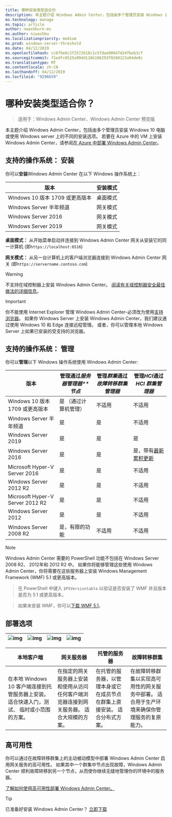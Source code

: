 ```yaml
---
title: 哪种安装类型适合你
description: 本主题介绍 Windows Admin Center，包括由多个管理员安装 Windows 10 电脑或使用 Windows server 上的不同的安装选项。
ms.technology: manage
ms.topic: article
author: nwashburn-ms
ms.author: niwashbu
ms.localizationpriority: medium
ms.prod: windows-server-threshold
ms.date: 04/12/2019
ms.openlocfilehash: cc6f9e6c2f2572618c1c5fdae00047d24fbeb3cf
ms.sourcegitcommit: f1edfc6525e09dd116b106293f9260123a94de0c
ms.translationtype: MT
ms.contentlocale: zh-CN
ms.lasthandoff: 04/12/2019
ms.locfileid: "9296659"
---
```

# 哪种安装类型适合你？

>适用于：Windows Admin Center、Windows Admin Center 预览版

本主题介绍 Windows Admin Center，包括由多个管理员安装 Windows 10 电脑或使用 Windows server 上的不同的安装选项。 若要在 Azure 中的 VM 上安装 Windows Admin Center，请参阅[在 Azure 中部署 Windows Admin Center](../azure/deploy-wac-in-azure.md)。

## 支持的操作系统： 安装

你可以**安装**Windows Admin Center 在以下 Windows 操作系统上：

| **版本** | **安装模式** |
|-------------|-----------------------|
|Windows 10 版本 1709 或更高版本 | 桌面模式 |
|Windows Server 半年频道 | 网关模式 |
|Windows Server 2016 | 网关模式 |
|Windows Server 2019 | 网关模式 |

**桌面模式：** 从开始菜单启动并连接到 Windows Admin Center 网关从安装它的同一计算机 (即`https://localhost:6516`)

**网关模式：** 从另一台计算机上的客户端浏览器连接到 Windows Admin Center 网关 (即`https://servername.contoso.com`) 

> [!WARNING]
> 不支持在域控制器上安装 Windows Admin Center。 [阅读有关域控制器安全最佳做法的详细信息](https://docs.microsoft.com/windows-server/identity/ad-ds/plan/security-best-practices/securing-domain-controllers-against-attack)。 

> [!IMPORTANT]
> 你不能使用 Internet Explorer 管理 Windows Admin Center-必须改为使用[支持浏览器](../understand/faq.md#which-web-browsers-are-supported-by-windows-admin-center
)。  如果你 Windows Server 上安装 Windows Admin Center，我们建议通过使用 Windows 10 和 Edge 连接远程管理。  或者，你可以管理本地 Windows Server 上如果已安装的受支持的浏览器。

## 支持的操作系统： 管理

你可以**管理**以下 Windows 操作系统使用 Windows Admin Center:

| 版本 | 管理通过*服务器管理器**节点* | 管理*群集*通过*故障转移群集管理器* | 管理*HCI*通过*HCI 群集管理器*|
|-------------------------|---------------|-----|------------------------|
| Windows 10 版本 1709 或更高版本 | 是 （通过计算机管理） | 不适用 | 不适用 |
| Windows Server 半年频道 | 是 | 是 | 不适用 |
| Windows Server 2019 | 是 | 是 | 是 |
| Windows Server 2016 | 是 | 是 | 是，带有[最新累积更新](../use/manage-hyper-converged.md#prepare-your-windows-server-2016-cluster-for-windows-admin-center) |
| Microsoft Hyper-V Server 2016 | 是 | 是 | 不适用 |
| Windows Server 2012 R2 | 是 | 是 | 不适用 |
| Microsoft Hyper-V Server 2012 R2 | 是 | 是 | 不适用 |
| Windows Server 2012 | 是 | 是 | 不适用 |
| Windows Server 2008 R2 | 是，有限的功能 | 不适用 | 不适用 |

> [!NOTE]
> Windows Admin Center 需要的 PowerShell 功能不包括在 Windows Server 2008 R2、 2012年和 2012 R2 中。 如果你将能够管理这些使用 Windows Admin Center，你将需要在这些服务器上安装 Windows Management Framework (WMF) 5.1 或更高版本。

>在 PowerShell 中键入 `$PSVersiontable` 以验证是否安装了 WMF 并且版本是否为 5.1 或更高版本。 

>如果未安装 WMF，你可以[下载 WMF 5.1](https://www.microsoft.com/en-us/download/details.aspx?id=54616)。

## 部署选项

| ![img](../media/deployment-options/W10.png) | ![img](../media/deployment-options/gateway.png) | ![img](../media/deployment-options/node.png) | ![img](../media/deployment-options/HA.png) |
|---|---|---|---|

| 本地客户端 | 网关服务器 | 托管的服务器 | 故障转移群集 |
| --- | --- | --- | --- |
| 在本地 Windows 10 客户端连接到托管服务器上安装。  适合快速入门，测试、 临时或小范围的方案。 |在指定的网关服务器上安装和使用从访问任何客户端浏览器连接到网关服务器。  适合大规模的方案。 | 在托管的服务器，以管理本身或它在成员节点在群集上直接安装。  适合分布式方案。 | 在故障转移群集以实现高可用性的网关服务中部署。 适合用于生产环境来确保你管理服务的复原能力。 |

## 高可用性

你可以通过在故障转移群集上的主动被动模型中部署 Windows Admin Center 启用网关服务的高可用性。 如果其中一个群集中节点出现故障，Windows Admin Center 顺利故障转移到另一个节点，从而使你继续无缝地管理你的环境中的服务器。

[了解如何使用高可用性部署 Windows Admin Center。](../deploy/high-availability.md)

> [!Tip]
> 已准备好安装 Windows Admin Center？ [立即下载](https://aka.ms/windowsadmincenter)
